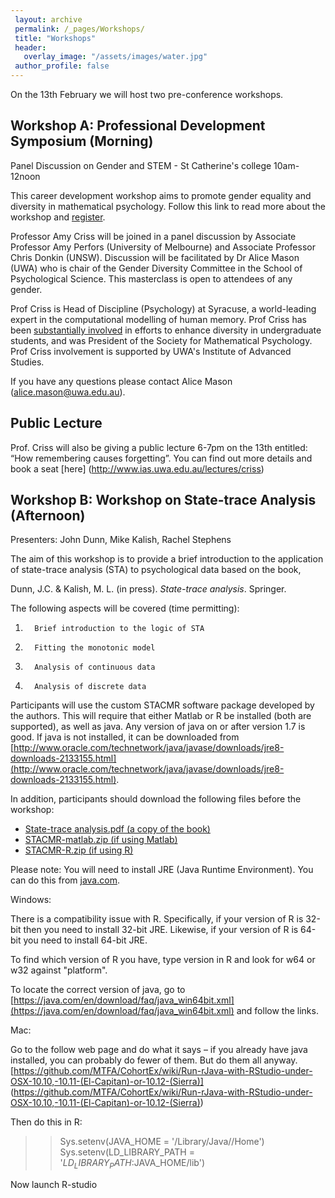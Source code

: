 ```yaml
---
 layout: archive
 permalink: /_pages/Workshops/
 title: "Workshops"
 header:
   overlay_image: "/assets/images/water.jpg"
 author_profile: false  
---
```


On the 13th February we will host two pre-conference workshops.

## Workshop A: Professional Development Symposium (Morning)

Panel Discussion on Gender and STEM - St Catherine's college 10am-12noon

This career development workshop aims to promote gender equality and diversity in mathematical psychology. Follow this link to read more about the workshop and [register](http://www.ias.uwa.edu.au/masterclass/STEMresearch). 

Professor Amy Criss will be joined in a panel discussion by Associate Professor Amy Perfors (University of Melbourne) and Associate Professor Chris Donkin (UNSW). Discussion will be facilitated by Dr Alice Mason (UWA) who is chair of the Gender Diversity Committee in the School of Psychological Science.  This masterclass is open to attendees of any gender. 

Prof Criss is Head of Discipline (Psychology) at Syracuse, a world-leading expert in the computational modelling of human memory. Prof Criss has been [substantially involved](http://memolab.syr.edu/Pride.html) in efforts to enhance diversity in undergraduate students, and was President of the Society for Mathematical Psychology. Prof Criss involvement is supported by UWA's Institute of Advanced Studies.

If you have any questions please contact Alice Mason (alice.mason@uwa.edu.au).

## Public Lecture

Prof. Criss will also be giving a public lecture 6-7pm on the 13th entitled: “How remembering causes forgetting”.
You can find out more details and book a seat [here] (http://www.ias.uwa.edu.au/lectures/criss)

## Workshop B: Workshop on State-trace Analysis (Afternoon)

Presenters: John Dunn, Mike Kalish, Rachel Stephens

The aim of this workshop is to provide a brief introduction to the application of state-trace analysis (STA) to psychological data based on the book,

Dunn, J.C. & Kalish, M. L. (in press). *State-trace analysis*. Springer.

The following aspects will be covered (time permitting):

1.       Brief introduction to the logic of STA
2.       Fitting the monotonic model
3.       Analysis of continuous data
4.       Analysis of discrete data

Participants will use the custom STACMR software package developed by the authors. This will require that either Matlab or R be installed (both are supported), as well as java. Any version of java on or after version 1.7 is good. If java is not installed, it can be downloaded from [http://www.oracle.com/technetwork/java/javase/downloads/jre8-downloads-2133155.html](http://www.oracle.com/technetwork/java/javase/downloads/jre8-downloads-2133155.html).

In addition, participants should download the following files before the workshop:

* [State-trace analysis.pdf (a copy of the book)](/AMPC18/assets/statetrace/sta.pdf)
* [STACMR-matlab.zip (if using Matlab)](/AMPC18/assets/statetrace/STACMR-matlab.zip)
* [STACMR-R.zip (if using R)](/AMPC18/assets/statetrace/STACMR-R.zip)

Please note: You will need to install JRE (Java Runtime Environment). You can do this from [java.com](https://java.com). 

Windows:

There is a compatibility issue with R. Specifically, if your version of R is 32-bit then you need to install 32-bit JRE. Likewise, if your version of R is 64-bit you need to install 64-bit JRE.

To find which version of R you have, type version in R and look for w64 or w32 against "platform".

To locate the correct version of java, go to [https://java.com/en/download/faq/java_win64bit.xml](https://java.com/en/download/faq/java_win64bit.xml) and follow the links.

Mac:

Go to the follow web page and do what it says – if you already have java installed, you can probably do fewer of them.  But do them all anyway.
[https://github.com/MTFA/CohortEx/wiki/Run-rJava-with-RStudio-under-OSX-10.10,-10.11-(El-Capitan)-or-10.12-(Sierra)]
(https://github.com/MTFA/CohortEx/wiki/Run-rJava-with-RStudio-under-OSX-10.10,-10.11-(El-Capitan)-or-10.12-(Sierra))

Then do this in R:
>> Sys.setenv(JAVA_HOME = '/Library/Java//Home') 
>> Sys.setenv(LD_LIBRARY_PATH = '$LD_LIBRARY_PATH:$JAVA_HOME/lib')

Now launch R-studio

